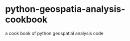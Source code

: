 python-geospatia-analysis-cookbook
==================================

a cook book of python geospatial analysis code
